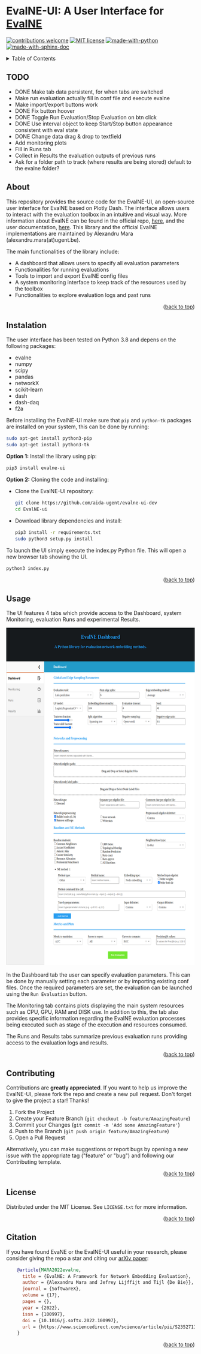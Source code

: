 # EvalNE-UI: A User Interface for <a href="https://github.com/Dru-Mara/EvalNE">EvalNE</a> #

<div id="top"></div>

[![contributions welcome](https://img.shields.io/badge/contributions-welcome-brightgreen.svg?style=flat)](https://github.com/aida-ugent/evalne-ui-dev/issues)
[![MIT license](https://img.shields.io/badge/License-MIT-blue.svg)](https://github.com/aida-ugent/evalne-ui-dev/blob/master/LICENSE)
[![made-with-python](https://img.shields.io/badge/Made%20with-Python-1f425f.svg)](https://www.python.org/)
[![made-with-sphinx-doc](https://img.shields.io/badge/Made%20with-Sphinx-1f425f.svg)](https://www.sphinx-doc.org/)

<!-- TABLE OF CONTENTS -->
<details>
  <summary>Table of Contents</summary>
  <ol>
    <li>
      <a href="#about-evalne">About EvalNE</a>
      <ul>
        <li><a href="#for-methodologists">For methodologists</a></li>
        <li><a href="#for-practitioners">For practitioners</a></li>
      </ul>
    </li>
    <li><a href="#installation">Installation</a></li>
    <li>
      <a href="#usage">Usage</a>
        <ul>
          <li><a href="#as-a-command-line-tool">As a command line tool</a></li>
          <li><a href="#as-an-api">As an API</a></li>
          <li><a href="#output">Output</a></li>
        </ul>
    </li>
    <li><a href="#contributing">Contributing</a></li>
    <li><a href="#license">License</a></li>
    <li><a href="#citation">Citation</a></li>
  </ol>
</details>

## TODO ##

* DONE Make tab data persistent, for when tabs are switched
* Make run evaluation actually fill in conf file and execute evalne
* Make import/export buttons work
* DONE Fix button hoover
* DONE Toggle Run Evaluation/Stop Evaluation on btn click
* DONE Use interval object to keep Start/Stop button appearance consistent with eval state
* DONE Change data drag & drop to textfield
* Add monitoring plots
* Fill in Runs tab
* Collect in Results the evaluation outputs of previous runs
* Ask for a folder path to track (where results are being stored) default to the evalne folder?


## About ##

This repository provides the source code for the EvalNE-UI, an open-source user interface for EvalNE based on
Plotly Dash. The interface allows users to interact with the evaluation toolbox in an intuitive and visual way.
More information about EvalNE can be found in the official repo, [here](https://github.com/Dru-Mara/EvalNE), and 
the user documentation, [here](https://evalne.readthedocs.io/en/latest/). This library and the official EvalNE 
implementations are maintained by Alexandru Mara (alexandru.mara(at)ugent.be).

The main functionalities of the library include:

* A dashboard that allows users to specify all evaluation parameters
* Functionalities for running evaluations
* Tools to import and export EvalNE config files
* A system monitoring interface to keep track of the resources used by the toolbox
* Functionalities to explore evaluation logs and past runs 

<p align="right">(<a href="#top">back to top</a>)</p>


## Instalation ## 

The user interface has been tested on Python 3.8 and depens on the following packages:

* evalne
* numpy
* scipy
* pandas
* networkX
* scikit-learn
* dash
* dash-daq
* f2a

Before installing the EvalNE-UI make sure that `pip` and `python-tk` packages are installed 
on your system, this can be done by running:
```bash
sudo apt-get install python3-pip
sudo apt-get install python3-tk
```

**Option 1:** Install the library using pip:
```bash
pip3 install evalne-ui
```

**Option 2:** Cloning the code and installing:

- Clone the EvalNE-UI repository:
    ```bash
    git clone https://github.com/aida-ugent/evalne-ui-dev
    cd EvalNE-ui
    ```

- Download library dependencies and install:
    ```bash
    pip3 install -r requirements.txt
    sudo python3 setup.py install
    ```

To launch the UI simply execute the index.py Python file. This will open a new browser tab showing the UI.
```bash
python3 index.py
```

<p align="right">(<a href="#top">back to top</a>)</p>


## Usage ##

The UI features 4 tabs which provide access to the Dashboard, system Monitoring, evaluation Runs 
and experimental Results. 

<div align="center">
<img src="screenshots/ui.png" alt="UI" height="900">
</div>

In the Dashboard tab the user can specify evaluation parameters. This can be done by manually 
setting each parameter or by importing existing conf files. Once the required parameters are set,
the evaluation can be launched using the `Run Evaluation` button. 

The Monitoring tab contains plots displaying the main system resources such as CPU, GPU, RAM and DISK use. 
In addition to this, the tab also provides specific information regarding the EvalNE evaluation processes 
being executed such as stage of the execution and resources consumed.

The Runs and Results tabs summarize previous evaluation runs providing access to the evaluation logs and 
results.

<p align="right">(<a href="#top">back to top</a>)</p>


## Contributing

Contributions are **greatly appreciated**. If you want to help us improve the EvalNE-UI, 
please fork the repo and create a new pull request. Don't forget to give the project a star! Thanks!

1. Fork the Project
2. Create your Feature Branch (`git checkout -b feature/AmazingFeature`)
3. Commit your Changes (`git commit -m 'Add some AmazingFeature'`)
4. Push to the Branch (`git push origin feature/AmazingFeature`)
5. Open a Pull Request

Alternatively, you can make suggestions or report bugs by opening a new issue with the appropriate tag 
("feature" or "bug") and following our Contributing template.

<p align="right">(<a href="#top">back to top</a>)</p>


## License

Distributed under the MIT License. See `LICENSE.txt` for more information.

<p align="right">(<a href="#top">back to top</a>)</p>


## Citation ##

If you have found EvaNE or the EvalNE-UI useful in your research, please consider giving the repo a star 
and citing our [arXiv paper](https://arxiv.org/abs/1901.09691):

```bibtex
    @article{MARA2022evalne,
      title = {EvalNE: A Framework for Network Embedding Evaluation},
      author = {Alexandru Mara and Jefrey Lijffijt and Tijl {De Bie}},
      journal = {SoftwareX},
      volume = {17},
      pages = {},
      year = {2022},
      issn = {100997},
      doi = {10.1016/j.softx.2022.100997},
      url = {https://www.sciencedirect.com/science/article/pii/S2352711022000139}
    }
```

<p align="right">(<a href="#top">back to top</a>)</p>

